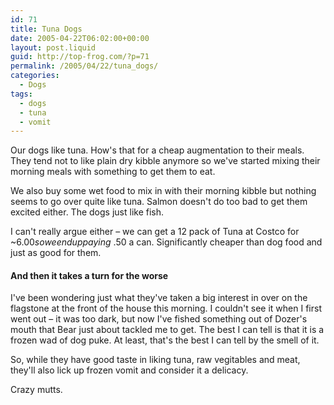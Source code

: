 ```yaml
---
id: 71
title: Tuna Dogs
date: 2005-04-22T06:02:00+00:00
layout: post.liquid
guid: http://top-frog.com/?p=71
permalink: /2005/04/22/tuna_dogs/
categories:
  - Dogs
tags:
  - dogs
  - tuna
  - vomit
---
```

Our dogs like tuna. How's that for a cheap augmentation to their meals. They tend not to like plain dry kibble anymore so we've started mixing their morning meals with something to get them to eat.

We also buy some wet food to mix in with their morning kibble but nothing seems to go over quite like tuna. Salmon doesn't do too bad to get them excited either. The dogs just like fish.

I can't really argue either – we can get a 12 pack of Tuna at Costco for ~$6.00 so we end up paying ~$.50 a can. Significantly cheaper than dog food and just as good for them.

#### And then it takes a turn for the worse

I've been wondering just what they've taken a big interest in over on the flagstone at the front of the house this morning. I couldn't see it when I first went out – it was too dark, but now I've fished something out of Dozer's mouth that Bear just about tackled me to get. The best I can tell is that it is a frozen wad of dog puke. At least, that's the best I can tell by the smell of it.

So, while they have good taste in liking tuna, raw vegitables and meat, they'll also lick up frozen vomit and consider it a delicacy.

Crazy mutts.
